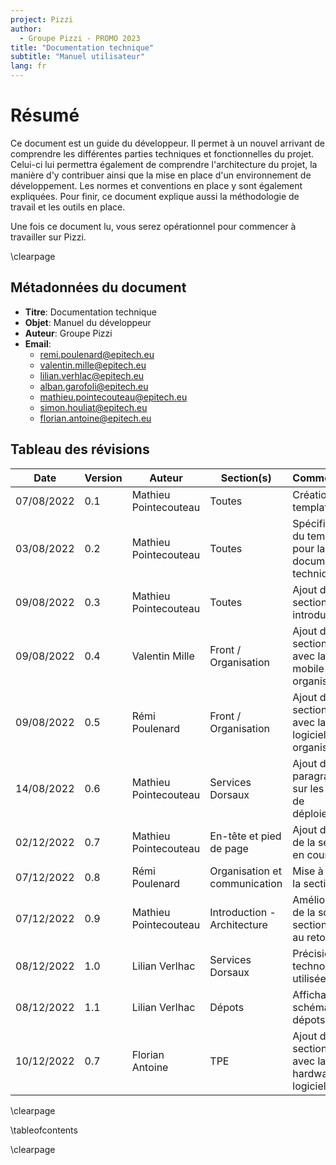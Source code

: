 ```yaml
---
project: Pizzi
author:
  - Groupe Pizzi - PROMO 2023
title: "Documentation technique"
subtitle: "Manuel utilisateur"
lang: fr
---
```


# Résumé

Ce document est un guide du développeur. Il permet à un nouvel arrivant de
comprendre les différentes parties techniques et fonctionnelles du projet.
Celui-ci lui permettra également de comprendre l'architecture du projet, la
manière d'y contribuer ainsi que la mise en place d'un environnement de
développement. Les normes et conventions en place y sont également expliquées.
Pour finir, ce document explique aussi la méthodologie de travail et les outils
en place.

Une fois ce document lu, vous serez opérationnel pour commencer à travailler
sur Pizzi.

\clearpage

## Métadonnées du document

- **Titre**: Documentation technique
- **Objet**: Manuel du développeur
- **Auteur**: Groupe Pizzi
- **Email**:
  - remi.poulenard@epitech.eu
  - valentin.mille@epitech.eu
  - lilian.verhlac@epitech.eu
  - alban.garofoli@epitech.eu
  - mathieu.pointecouteau@epitech.eu
  - simon.houliat@epitech.eu
  - florian.antoine@epitech.eu

## Tableau des révisions

| **Date**   | **Version** | **Auteur**            | **Section(s)**                | **Commentaires**                                                  |
| ---------- | ----------- | --------------------- | ----------------------------- | ----------------------------------------------------------------- |
| 07/08/2022 | 0.1         | Mathieu Pointecouteau | Toutes                        | Création du template                                              |
| 03/08/2022 | 0.2         | Mathieu Pointecouteau | Toutes                        | Spécification du template pour la documentation technique         |
| 09/08/2022 | 0.3         | Mathieu Pointecouteau | Toutes                        | Ajout de la section introduction                                  |
| 09/08/2022 | 0.4         | Valentin Mille        | Front / Organisation          | Ajout de la section front avec la partie mobile et organisation   |
| 09/08/2022 | 0.5         | Rémi Poulenard        | Front / Organisation          | Ajout de la section front avec la partie logiciel et organisation |
| 14/08/2022 | 0.6         | Mathieu Pointecouteau | Services Dorsaux              | Ajout du paragraphe sur les outils de déploiements                |
| 02/12/2022 | 0.7         | Mathieu Pointecouteau | En-tête et pied de page       | Ajout du nom de la section en cours                               |
| 07/12/2022 | 0.8         | Rémi Poulenard        | Organisation et communication | Mise à jour de la section                                         |
| 07/12/2022 | 0.9         | Mathieu Pointecouteau | Introduction - Architecture   | Amélioration de la sous-section suite au retour                   |
| 08/12/2022 | 1.0         | Lilian Verlhac        | Services Dorsaux              | Précision des technologies utilisées                              |
| 08/12/2022 | 1.1         | Lilian Verlhac        | Dépots                        | Affichage d'un schéma des dépots                                  |
| 10/12/2022 | 0.7         | Florian Antoine       | TPE                           | Ajout de la section TPE avec la partie hardware et logiciel       |

\clearpage

\tableofcontents

\clearpage
